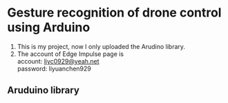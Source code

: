 # Gesture recognition of drone control using Arduino
1. This is my project, now I only uploaded the Arudino library.
2. The account of Edge Impulse page is   
  account: liyc0929@yeah.net  
  password: liyuanchen929

## Aruduino library

